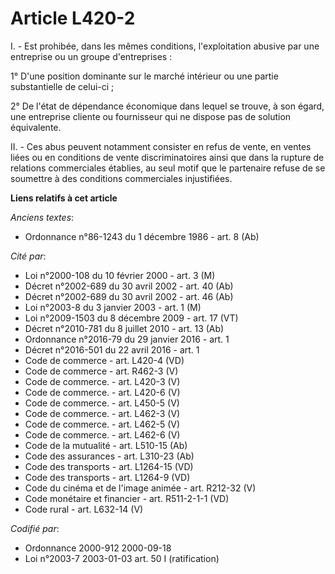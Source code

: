 # Article L420-2

I. - Est prohibée, dans les mêmes conditions, l'exploitation abusive par une entreprise ou un groupe d'entreprises :

1° D'une position dominante sur le marché intérieur ou une partie substantielle de celui-ci ;

2° De l'état de dépendance économique dans lequel se trouve, à son égard, une entreprise cliente ou fournisseur qui ne
dispose pas de solution équivalente.

II. - Ces abus peuvent notamment consister en refus de vente, en ventes liées ou en conditions de vente discriminatoires
ainsi que dans la rupture de relations commerciales établies, au seul motif que le partenaire refuse de se soumettre à des
conditions commerciales injustifiées.

**Liens relatifs à cet article**

_Anciens textes_:

  - Ordonnance n°86-1243 du 1 décembre 1986 - art. 8 (Ab)

_Cité par_:

  - Loi n°2000-108 du 10 février 2000 - art. 3 (M)
  - Décret n°2002-689 du 30 avril 2002 - art. 40 (Ab)
  - Décret n°2002-689 du 30 avril 2002 - art. 46 (Ab)
  - Loi n°2003-8 du 3 janvier 2003 - art. 1 (M)
  - Loi n°2009-1503 du 8 décembre 2009 - art. 17 (VT)
  - Décret n°2010-781 du 8 juillet 2010 - art. 13 (Ab)
  - Ordonnance n°2016-79 du 29 janvier 2016 - art. 1
  - Décret n°2016-501 du 22 avril 2016 - art. 1
  - Code de commerce - art. L420-4 (VD)
  - Code de commerce - art. R462-3 (V)
  - Code de commerce. - art. L420-3 (V)
  - Code de commerce. - art. L420-6 (V)
  - Code de commerce. - art. L450-5 (V)
  - Code de commerce. - art. L462-3 (V)
  - Code de commerce. - art. L462-5 (V)
  - Code de commerce. - art. L462-6 (V)
  - Code de la mutualité - art. L510-15 (Ab)
  - Code des assurances - art. L310-23 (Ab)
  - Code des transports - art. L1264-15 (VD)
  - Code des transports - art. L1264-9 (VD)
  - Code du cinéma et de l'image animée - art. R212-32 (V)
  - Code monétaire et financier - art. R511-2-1-1 (VD)
  - Code rural - art. L632-14 (V)

_Codifié par_:

  - Ordonnance 2000-912 2000-09-18
  - Loi n°2003-7 2003-01-03 art. 50 I (ratification)
